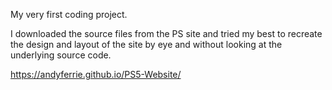 My very first coding project. 

I downloaded the source files from the PS site and tried my best to recreate the design and layout of the site by eye and without looking at the underlying source code. 

https://andyferrie.github.io/PS5-Website/
